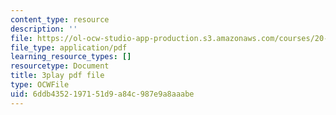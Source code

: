 ```yaml
---
content_type: resource
description: ''
file: https://ol-ocw-studio-app-production.s3.amazonaws.com/courses/20-219-becoming-the-next-bill-nye-writing-and-hosting-the-educational-show-january-iap-2015/6ddb4352197151d9a84c987e9a8aaabe_3ha4ROyWr9Q.pdf
file_type: application/pdf
learning_resource_types: []
resourcetype: Document
title: 3play pdf file
type: OCWFile
uid: 6ddb4352-1971-51d9-a84c-987e9a8aaabe
---
```

